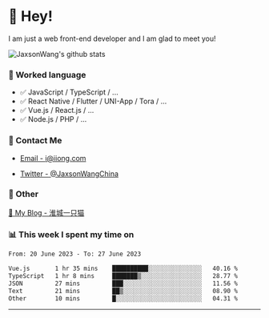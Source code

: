 # 👋 Hey!

I am just a web front-end developer and I am glad to meet you!

![JaxsonWang's github stats](https://github-readme-stats.vercel.app/api?username=JaxsonWang&&show_icons=true&&title_color=1abc9c&&icon_color=1abc9c)


### 📝 Worked language

- ✅ JavaScript / TypeScript / ...
- ✅ React Native / Flutter / UNI-App / Tora / ...
- ✅ Vue.js / React.js / ...
- ✅ Node.js / PHP / ...

### 📮 Contact Me

- [Email - i@iiong.com](mailto:i@iiong.com)

- [Twitter - @JaxsonWangChina](https://twitter.com/JaxsonWangChina)

### 🤪 Other

[📌 My Blog - 淮城一只猫](https://iiong.com)

### 📊 This week I spent my time on

<!--START_SECTION:waka-->

```txt
From: 20 June 2023 - To: 27 June 2023

Vue.js       1 hr 35 mins    ██████████░░░░░░░░░░░░░░░   40.16 %
TypeScript   1 hr 8 mins     ███████▒░░░░░░░░░░░░░░░░░   28.77 %
JSON         27 mins         ███░░░░░░░░░░░░░░░░░░░░░░   11.56 %
Text         21 mins         ██▒░░░░░░░░░░░░░░░░░░░░░░   08.90 %
Other        10 mins         █░░░░░░░░░░░░░░░░░░░░░░░░   04.31 %
```

<!--END_SECTION:waka-->

---
